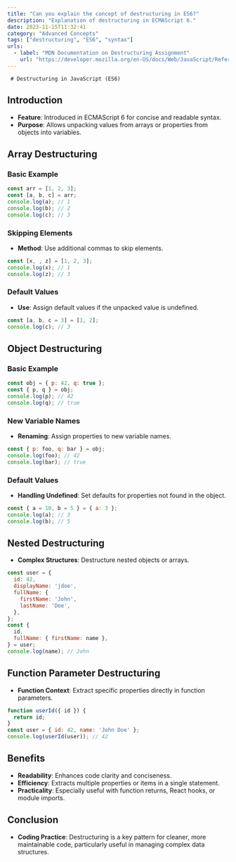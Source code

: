 ```yaml
---
title: "Can you explain the concept of destructuring in ES6?"
description: "Explanation of destructuring in ECMAScript 6."
date: 2023-11-15T11:32:41
category: "Advanced Concepts"
tags: ["destructuring", "ES6", "syntax"]
urls:
  - label: "MDN Documentation on Destructuring Assignment"
    url: "https://developer.mozilla.org/en-US/docs/Web/JavaScript/Reference/Operators/Destructuring_assignment"
---
```

     # Destructuring in JavaScript (ES6)

## Introduction

- **Feature**: Introduced in ECMAScript 6 for concise and readable syntax.
- **Purpose**: Allows unpacking values from arrays or properties from objects into variables.

## Array Destructuring

### Basic Example

```javascript
const arr = [1, 2, 3];
const [a, b, c] = arr;
console.log(a); // 1
console.log(b); // 2
console.log(c); // 3
```

### Skipping Elements

- **Method**: Use additional commas to skip elements.

```javascript
const [x, , z] = [1, 2, 3];
console.log(x); // 1
console.log(z); // 3
```

### Default Values

- **Use**: Assign default values if the unpacked value is undefined.

```javascript
const [a, b, c = 3] = [1, 2];
console.log(c); // 3
```

## Object Destructuring

### Basic Example

```javascript
const obj = { p: 42, q: true };
const { p, q } = obj;
console.log(p); // 42
console.log(q); // true
```

### New Variable Names

- **Renaming**: Assign properties to new variable names.

```javascript
const { p: foo, q: bar } = obj;
console.log(foo); // 42
console.log(bar); // true
```

### Default Values

- **Handling Undefined**: Set defaults for properties not found in the object.

```javascript
const { a = 10, b = 5 } = { a: 3 };
console.log(a); // 3
console.log(b); // 5
```

## Nested Destructuring

- **Complex Structures**: Destructure nested objects or arrays.

```javascript
const user = {
  id: 42,
  displayName: 'jdoe',
  fullName: {
    firstName: 'John',
    lastName: 'Doe',
  },
};
const {
  id,
  fullName: { firstName: name },
} = user;
console.log(name); // John
```

## Function Parameter Destructuring

- **Function Context**: Extract specific properties directly in function parameters.

```javascript
function userId({ id }) {
  return id;
}
const user = { id: 42, name: 'John Doe' };
console.log(userId(user)); // 42
```

## Benefits

- **Readability**: Enhances code clarity and conciseness.
- **Efficiency**: Extracts multiple properties or items in a single statement.
- **Practicality**: Especially useful with function returns, React hooks, or module imports.

## Conclusion

- **Coding Practice**: Destructuring is a key pattern for cleaner, more maintainable code, particularly useful in managing complex data structures.
